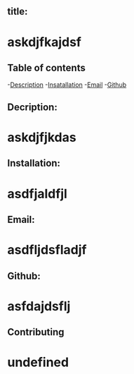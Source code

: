 

## title:
# askdjfkajdsf

## Table of contents

-[Description](#description)
-[Insatallation](#installation)
-[Email](#Email)
-[Github](#github)


## Decription:
# askdjfjkdas

## Installation:
# asdfjaldfjl

## Email:
# asdfljdsfladjf

## Github:
# asfdajdsflj

## Contributing
# undefined

